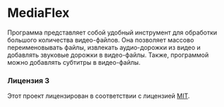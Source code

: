 # MediaFlex
Программа представляет собой удобный инструмент для обработки большого количества видео-файлов. Она позволяет массово переименовывать файлы, извлекать аудио-дорожки из видео и добавлять звуковые дорожки в видео-файлы. Также, программой можно добавлять субтитры в видео-файлы.

### Лицензия 3
Этот проект лицензирован в соответствии с лицензией [MIT](https://github.com/akai2211/MediaFlex/blob/main/LICENSE).
